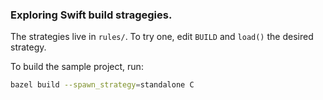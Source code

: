 ### Exploring Swift build stragegies.

The strategies live in `rules/`. To try one, edit `BUILD` and `load()` the desired strategy.

To build the sample project, run:

```sh
bazel build --spawn_strategy=standalone C
```
